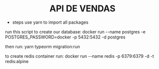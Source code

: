 
<h1 align="center"> API DE VENDAS </h1>

- steps
use yarn to import all packages

run this script to create our database: docker run --name postgres -e POSTGRES_PASSWORD=docker -p 5432:5432 -d postgres

then run: yarn typeorm migration:run

to create redis container run: docker run --name redis -p 6379:6379 -d -t redis:alpine
